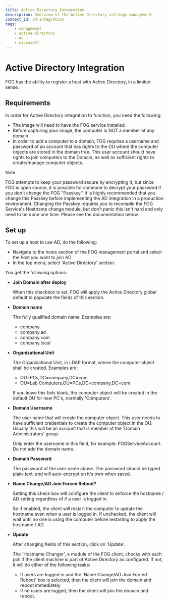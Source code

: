 ```yaml
---
title: Active Directory Integration
description: Overview of the Active Directory settings management
context_id: ad-integration
tags:
    - management
    - active-directory
    - ou
    - microsoft
---
```

# Active Directory Integration
FOG has the ability to register a host with Active Directory, in a
limited sense.

## Requirements

In order for Active Directory integration to function, you need the
following:

-   The image will need to have the FOG service installed.
-   Before capturing your image, the computer is NOT a member of any
    domain
-   In order to add a computer to a domain, FOG requires a username and
    password of an account that has rights to the OU where the computer
    objects are stored in the domain tree. This user account should have
    rights to join computers to the Domain, as well as sufficient rights
    to create/manage computer objects.

>[!note]
>FOG attempts to keep your password secure by encrypting it, but since
>FOG is open source, it is possible for someone to decrypt your password
>if you don't change the FOG "Passkey." It is highly recommended that
>you change this Passkey before implementing the AD integration in a
>production environment. Changing the Passkey requires you to recompile
>the FOG Service's Hostname change module, but don't panic this isn't
>hard and only need to be done one time. Please see the documentation below.
   

## Set up

To set up a host to use AD, do the following:

-   Navigate to the hosts section of the FOG management portal and
    select the host you want to join AD
-   In the top menu, select 'Active Directory' section.

You get the following options:

-   **Join Domain after deploy**

    When this checkbox is set, FOG will apply the Active Directory
    global default to populate the fields of this section.

-   **Domain name**

    The fully qualified domain name. Examples are:

    -   company
    -   company.ad
    -   company.com
    -   company.local

-   **Organizational Unit**

    The Organizational Unit, in LDAP format, where the computer object
    shall be created. Examples are:

    -   OU=PCs,DC=company,DC=com
    -   OU=Lab Computers,OU=PCs,DC=company,DC=com

    If you leave this fiels blank, the computer object will be created
    in the default OU for new PC's, normally 'Computers'.

-   **Domain Username**

    The user name that will create the computer object. This user needs
    to have sufficient credentials to create the computer object in the
    OU. Usually this will be an account that is member of the 'Domain
    Administrators' group.

    Only enter the username in this field, for example:
    FOGServiceAccount. Do not add the domain name.

-   **Domain Password**

    The password of the user name above. The password should be typed
    plain-text, and will auto-encrypt on it's own when saved.

-   **Name Change/AD Join Forced Reboot?**

    Setting this check box will configure the client to enforce the
    hostname / AD setting regardless of if a user is logged in.

    So if enabled, the client will restart the computer to update the
    hostname even when a user is logged in. If unchecked, the client
    will wait until no one is using the computer before restarting to
    apply the hostname / AD.

-   **Update**

    After changing fields of this section, click on 'Update'.

    The 'Hostname Changer', a module of the FOG client, checks with
    each poll if the client machine is part of Active Directory as
    configured. If not, it will do either of the following tasks:

    -   If users are logged in and the 'Name Change/AD Join Forced
        Reboot' box is selected, then the client will join the domain
        and reboot immediately
    -   If no users are logged, then the client will join the domain and
        reboot.
